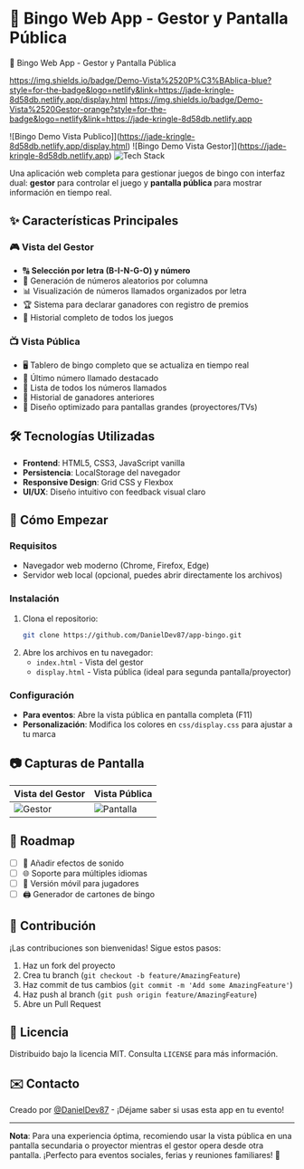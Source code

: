 # 🎰 Bingo Web App - Gestor y Pantalla Pública

🎰 Bingo Web App - Gestor y Pantalla Pública

https://img.shields.io/badge/Demo-Vista%2520P%C3%BAblica-blue?style=for-the-badge&logo=netlify&link=https://jade-kringle-8d58db.netlify.app/display.html
https://img.shields.io/badge/Demo-Vista%2520Gestor-orange?style=for-the-badge&logo=netlify&link=https://jade-kringle-8d58db.netlify.app

![Bingo Demo Vista Publico]](https://jade-kringle-8d58db.netlify.app/display.html) 
![Bingo Demo Vista Gestor]](https://jade-kringle-8d58db.netlify.app) 
![Tech Stack](https://img.shields.io/badge/Stack-HTML%2FCSS%2FJS-blue)

Una aplicación web completa para gestionar juegos de bingo con interfaz dual: **gestor** para controlar el juego y **pantalla pública** para mostrar información en tiempo real.

## ✨ Características Principales

### 🎮 Vista del Gestor
- 🔠 **Selección por letra (B-I-N-G-O) y número**
- 🎲 Generación de números aleatorios por columna
- 📊 Visualización de números llamados organizados por letra
- 🏆 Sistema para declarar ganadores con registro de premios
- 📅 Historial completo de todos los juegos

### 📺 Vista Pública
- 🖥️ Tablero de bingo completo que se actualiza en tiempo real
- 🔢 Último número llamado destacado
- 📜 Lista de todos los números llamados
- 🏅 Historial de ganadores anteriores
- 🎨 Diseño optimizado para pantallas grandes (proyectores/TVs)

## 🛠️ Tecnologías Utilizadas

- **Frontend**: HTML5, CSS3, JavaScript vanilla
- **Persistencia**: LocalStorage del navegador
- **Responsive Design**: Grid CSS y Flexbox
- **UI/UX**: Diseño intuitivo con feedback visual claro

## 🚀 Cómo Empezar

### Requisitos
- Navegador web moderno (Chrome, Firefox, Edge)
- Servidor web local (opcional, puedes abrir directamente los archivos)

### Instalación
1. Clona el repositorio:
   ```bash
   git clone https://github.com/DanielDev87/app-bingo.git
   ```
2. Abre los archivos en tu navegador:
   - `index.html` - Vista del gestor
   - `display.html` - Vista pública (ideal para segunda pantalla/proyector)

### Configuración
- **Para eventos**: Abre la vista pública en pantalla completa (F11)
- **Personalización**: Modifica los colores en `css/display.css` para ajustar a tu marca

## 📷 Capturas de Pantalla

| Vista del Gestor | Vista Pública |
|------------------|---------------|
| ![Gestor](https://ejemplo.com/gestor-screenshot.jpg) | ![Pantalla](https://ejemplo.com/pantalla-screenshot.jpg) |

## 🎯 Roadmap

- [ ] 🔔 Añadir efectos de sonido
- [ ] 🌐 Soporte para múltiples idiomas
- [ ] 📱 Versión móvil para jugadores
- [ ] 🖨️ Generador de cartones de bingo

## 🤝 Contribución

¡Las contribuciones son bienvenidas! Sigue estos pasos:

1. Haz un fork del proyecto
2. Crea tu branch (`git checkout -b feature/AmazingFeature`)
3. Haz commit de tus cambios (`git commit -m 'Add some AmazingFeature'`)
4. Haz push al branch (`git push origin feature/AmazingFeature`)
5. Abre un Pull Request

## 📜 Licencia

Distribuido bajo la licencia MIT. Consulta `LICENSE` para más información.

## ✉️ Contacto

Creado por [@DanielDev87](https://github.com/DanielDev87) - ¡Déjame saber si usas esta app en tu evento!

---

**Nota**: Para una experiencia óptima, recomiendo usar la vista pública en una pantalla secundaria o proyector mientras el gestor opera desde otra pantalla. ¡Perfecto para eventos sociales, ferias y reuniones familiares! 🎉